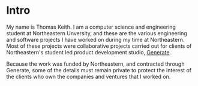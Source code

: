 # Intro
My name is Thomas Keith. I am a computer science and engineering student at Northeastern Unversity, and these are the various engineering and software projects I have worked on during my time at Northeastern. Most of these projects were collaborative projects carried out for clients of Northeastern's student led product development studio, [Generate](https://web.northeastern.edu/generate/). 

Because the work was funded by Northeastern, and contracted through Generate, some of the details must remain private to protect the interest of the clients who own the companies and ventures that I worked on.
